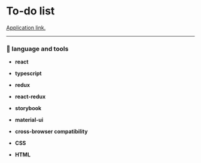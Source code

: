 # To-do list

<a href="https://maksleseu.github.io/Todolist/">Application link.</a>

---

### :briefcase: language and tools

- **react**

- **typescript**

- **redux**

- **react-redux**

- **storybook**

- **material-ui**

- **cross-browser compatibility**

- **CSS**

- **HTML**